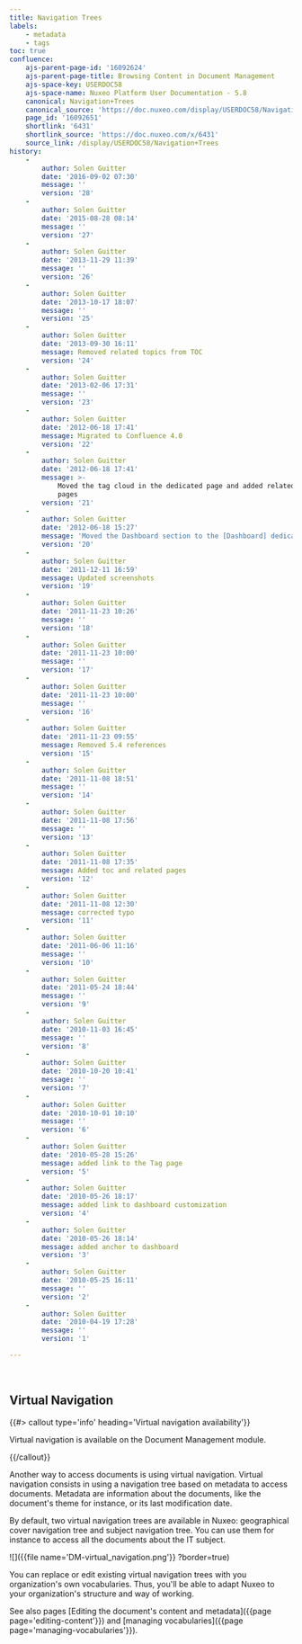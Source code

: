 ```yaml
---
title: Navigation Trees
labels:
    - metadata
    - tags
toc: true
confluence:
    ajs-parent-page-id: '16092624'
    ajs-parent-page-title: Browsing Content in Document Management
    ajs-space-key: USERDOC58
    ajs-space-name: Nuxeo Platform User Documentation - 5.8
    canonical: Navigation+Trees
    canonical_source: 'https://doc.nuxeo.com/display/USERDOC58/Navigation+Trees'
    page_id: '16092651'
    shortlink: '6431'
    shortlink_source: 'https://doc.nuxeo.com/x/6431'
    source_link: /display/USERDOC58/Navigation+Trees
history:
    - 
        author: Solen Guitter
        date: '2016-09-02 07:30'
        message: ''
        version: '28'
    - 
        author: Solen Guitter
        date: '2015-08-28 08:14'
        message: ''
        version: '27'
    - 
        author: Solen Guitter
        date: '2013-11-29 11:39'
        message: ''
        version: '26'
    - 
        author: Solen Guitter
        date: '2013-10-17 18:07'
        message: ''
        version: '25'
    - 
        author: Solen Guitter
        date: '2013-09-30 16:11'
        message: Removed related topics from TOC
        version: '24'
    - 
        author: Solen Guitter
        date: '2013-02-06 17:31'
        message: ''
        version: '23'
    - 
        author: Solen Guitter
        date: '2012-06-18 17:41'
        message: Migrated to Confluence 4.0
        version: '22'
    - 
        author: Solen Guitter
        date: '2012-06-18 17:41'
        message: >-
            Moved the tag cloud in the dedicated page and added related Studio
            pages
        version: '21'
    - 
        author: Solen Guitter
        date: '2012-06-18 15:27'
        message: 'Moved the Dashboard section to the [Dashboard] dedicated page'
        version: '20'
    - 
        author: Solen Guitter
        date: '2011-12-11 16:59'
        message: Updated screenshots
        version: '19'
    - 
        author: Solen Guitter
        date: '2011-11-23 10:26'
        message: ''
        version: '18'
    - 
        author: Solen Guitter
        date: '2011-11-23 10:00'
        message: ''
        version: '17'
    - 
        author: Solen Guitter
        date: '2011-11-23 10:00'
        message: ''
        version: '16'
    - 
        author: Solen Guitter
        date: '2011-11-23 09:55'
        message: Removed 5.4 references
        version: '15'
    - 
        author: Solen Guitter
        date: '2011-11-08 18:51'
        message: ''
        version: '14'
    - 
        author: Solen Guitter
        date: '2011-11-08 17:56'
        message: ''
        version: '13'
    - 
        author: Solen Guitter
        date: '2011-11-08 17:35'
        message: Added toc and related pages
        version: '12'
    - 
        author: Solen Guitter
        date: '2011-11-08 12:30'
        message: corrected typo
        version: '11'
    - 
        author: Solen Guitter
        date: '2011-06-06 11:16'
        message: ''
        version: '10'
    - 
        author: Solen Guitter
        date: '2011-05-24 18:44'
        message: ''
        version: '9'
    - 
        author: Solen Guitter
        date: '2010-11-03 16:45'
        message: ''
        version: '8'
    - 
        author: Solen Guitter
        date: '2010-10-20 10:41'
        message: ''
        version: '7'
    - 
        author: Solen Guitter
        date: '2010-10-01 10:10'
        message: ''
        version: '6'
    - 
        author: Solen Guitter
        date: '2010-05-28 15:26'
        message: added link to the Tag page
        version: '5'
    - 
        author: Solen Guitter
        date: '2010-05-26 18:17'
        message: added link to dashboard customization
        version: '4'
    - 
        author: Solen Guitter
        date: '2010-05-26 18:14'
        message: added anchor to dashboard
        version: '3'
    - 
        author: Solen Guitter
        date: '2010-05-25 16:11'
        message: ''
        version: '2'
    - 
        author: Solen Guitter
        date: '2010-04-19 17:28'
        message: ''
        version: '1'

---
```

&nbsp;

## Virtual Navigation

{{#> callout type='info' heading='Virtual navigation availability'}}

Virtual navigation is available on the Document Management module.

{{/callout}}

Another way to access documents is using virtual navigation. Virtual navigation consists in using a navigation tree based on metadata to access documents. Metadata are information about the documents, like the document's theme for instance, or its last modification date.

By default, two virtual navigation trees are available in Nuxeo: geographical cover navigation tree and subject navigation tree. You can use them for instance to access all the documents about the IT subject.

![]({{file name='DM-virtual_navigation.png'}} ?border=true)

You can replace or edit existing virtual navigation trees with you organization's own vocabularies. Thus, you'll be able to adapt Nuxeo to your organization's structure and way of working.

See also pages [Editing the document's content and metadata]({{page page='editing-content'}}) and [managing vocabularies]({{page page='managing-vocabularies'}}).

&nbsp;